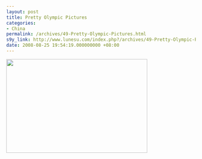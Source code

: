 ```yaml
---
layout: post
title: Pretty Olympic Pictures
categories:
- China
permalink: /archives/49-Pretty-Olympic-Pictures.html
s9y_link: http://www.lunesu.com/index.php?/archives/49-Pretty-Olympic-Pictures.html
date: 2008-08-25 19:54:19.000000000 +08:00
---
```

<a href="http://www.stern.de/olympia2008/fotostrecken/:Abstimmung-Die-Bilder-Peking/635951.html"><img width="375" height="250" src="http://img.stern.de/_content/63/41/634192/BesteBilder2_750.jpg"></a>
